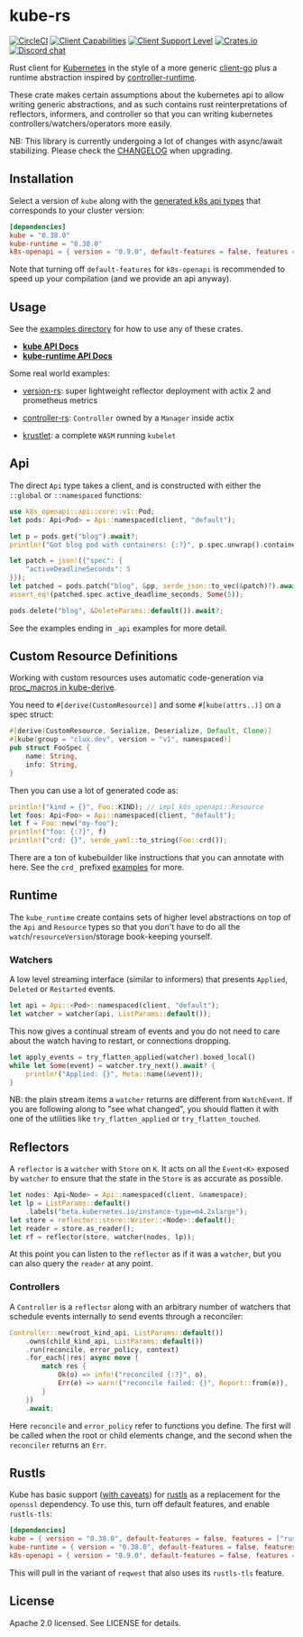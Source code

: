 # kube-rs
[![CircleCI](https://circleci.com/gh/clux/kube-rs.svg?style=shield)](https://circleci.com/gh/clux/kube-rs)
[![Client Capabilities](https://img.shields.io/badge/Kubernetes%20client-Silver-blue.svg?style=plastic&colorB=C0C0C0&colorA=306CE8)](http://bit.ly/kubernetes-client-capabilities-badge)
[![Client Support Level](https://img.shields.io/badge/kubernetes%20client-beta-green.svg?style=plastic&colorA=306CE8)](http://bit.ly/kubernetes-client-support-badge)
[![Crates.io](https://img.shields.io/crates/v/kube.svg)](https://crates.io/crates/kube)
[![Discord chat](https://img.shields.io/discord/500028886025895936.svg?logo=discord&style=plastic)](https://discord.gg/tokio)

Rust client for [Kubernetes](http://kubernetes.io) in the style of a more generic [client-go](https://github.com/kubernetes/client-go) plus a runtime abstraction inspired by [controller-runtime](https://github.com/kubernetes-sigs/controller-runtime).

These crate makes certain assumptions about the kubernetes api to allow writing generic abstractions, and as such contains rust reinterpretations of reflectors, informers, and controller so that you can writing kubernetes controllers/watchers/operators more easily.

NB: This library is currently undergoing a lot of changes with async/await stabilizing. Please check the [CHANGELOG](./CHANGELOG.md) when upgrading.

## Installation
Select a version of `kube` along with the [generated k8s api types](https://github.com/Arnavion/k8s-openapi) that corresponds to your cluster version:

```toml
[dependencies]
kube = "0.38.0"
kube-runtime = "0.38.0"
k8s-openapi = { version = "0.9.0", default-features = false, features = ["v1_17"] }
```

Note that turning off `default-features` for `k8s-openapi` is recommended to speed up your compilation (and we provide an api anyway).

## Usage
See the [examples directory](./examples) for how to use any of these crates.

- **[kube API Docs](https://docs.rs/kube/)**
- **[kube-runtime API Docs](https://docs.rs/kube-runtime/)**

Some real world examples:

- [version-rs](https://github.com/clux/version-rs): super lightweight reflector deployment with actix 2 and prometheus metrics

- [controller-rs](https://github.com/clux/controller-rs): `Controller` owned by a `Manager` inside actix

- [krustlet](https://github.com/deislabs/krustlet): a complete `WASM` running `kubelet`

## Api
The direct `Api` type takes a client, and is constructed with either the `::global` or `::namespaced` functions:

```rust
use k8s_openapi::api::core::v1::Pod;
let pods: Api<Pod> = Api::namespaced(client, "default");

let p = pods.get("blog").await?;
println!("Got blog pod with containers: {:?}", p.spec.unwrap().containers);

let patch = json!({"spec": {
    "activeDeadlineSeconds": 5
}});
let patched = pods.patch("blog", &pp, serde_json::to_vec(&patch)?).await?;
assert_eq!(patched.spec.active_deadline_seconds, Some(5));

pods.delete("blog", &DeleteParams::default()).await?;
```

See the examples ending in `_api` examples for more detail.

## Custom Resource Definitions
Working with custom resources uses automatic code-generation via [proc_macros in kube-derive](./kube-derive).

You need to `#[derive(CustomResource)]` and some `#[kube(attrs..)]` on a spec struct:

```rust
#[derive(CustomResource, Serialize, Deserialize, Default, Clone)]
#[kube(group = "clux.dev", version = "v1", namespaced)]
pub struct FooSpec {
    name: String,
    info: String,
}
```

Then you can use a lot of generated code as:

```rust
println!("kind = {}", Foo::KIND); // impl k8s_openapi::Resource
let foos: Api<Foo> = Api::namespaced(client, "default");
let f = Foo::new("my-foo");
println!("foo: {:?}", f)
println!("crd: {}", serde_yaml::to_string(Foo::crd());
```

There are a ton of kubebuilder like instructions that you can annotate with here. See the `crd_` prefixed [examples](./examples) for more.

## Runtime
The `kube_runtime` create contains sets of higher level abstractions on top of the `Api` and `Resource` types so that you don't have to do all the `watch`/`resourceVersion`/storage book-keeping yourself.

### Watchers
A low level streaming interface (similar to informers) that presents `Applied`, `Deleted` or `Restarted` events.


```rust
let api = Api::<Pod>::namespaced(client, "default");
let watcher = watcher(api, ListParams::default());
```

This now gives a continual stream of events and you do not need to care about the watch having to restart, or connections dropping.

```rust
let apply_events = try_flatten_applied(watcher).boxed_local()
while let Some(event) = watcher.try_next().await? {
    println!("Applied: {}", Meta::name(&event));
}
```

NB: the plain stream items a `watcher` returns are different from `WatchEvent`. If you are following along to "see what changed", you should flatten it with one of the utilities like `try_flatten_applied` or `try_flatten_touched`.

## Reflectors
A `reflector` is a `watcher` with `Store` on `K`. It acts on all the `Event<K>` exposed by `watcher` to ensure that the state in the `Store` is as accurate as possible.

```rust
let nodes: Api<Node> = Api::namespaced(client, &namespace);
let lp = ListParams::default()
    .labels("beta.kubernetes.io/instance-type=m4.2xlarge");
let store = reflector::store::Writer::<Node>::default();
let reader = store.as_reader();
let rf = reflector(store, watcher(nodes, lp));
```

At this point you can listen to the `reflector` as if it was a `watcher`, but you can also query the `reader` at any point.

### Controllers
A `Controller` is a `reflector` along with an arbitrary number of watchers that schedule events internally to send events through a reconciler:

```rust
Controller::new(root_kind_api, ListParams::default())
    .owns(child_kind_api, ListParams::default())
    .run(reconcile, error_policy, context)
    .for_each(|res| async move {
        match res {
            Ok(o) => info!("reconciled {:?}", o),
            Err(e) => warn!("reconcile failed: {}", Report::from(e)),
        }
    })
    .await;
```

Here `reconcile` and `error_policy` refer to functions you define. The first will be called when the root or child elements change, and the second when the `reconciler` returns an `Err`.

## Rustls
Kube has basic support ([with caveats](https://github.com/clux/kube-rs/issues?q=is%3Aissue+is%3Aopen+rustls)) for [rustls](https://github.com/ctz/rustls) as a replacement for the `openssl` dependency. To use this, turn off default features, and enable `rustls-tls`:

```toml
[dependencies]
kube = { version = "0.38.0", default-features = false, features = ["rustls-tls"] }
kube-runtime = { version = "0.38.0", default-features = false, features = ["rustls-tls"] }
k8s-openapi = { version = "0.9.0", default-features = false, features = ["v1_17"] }
```

This will pull in the variant of `reqwest` that also uses its `rustls-tls` feature.

## License
Apache 2.0 licensed. See LICENSE for details.
